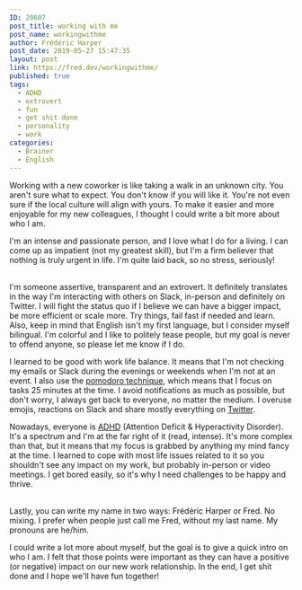 ```yaml
---
ID: 20607
post_title: working with me
post_name: workingwithme
author: Frédéric Harper
post_date: 2019-05-27 15:47:35
layout: post
link: https://fred.dev/workingwithme/
published: true
tags:
  - ADHD
  - extrovert
  - fun
  - get shit done
  - personality
  - work
categories:
  - Brainer
  - English
---
```

<p>Working with a new coworker is like taking a walk in an unknown city. You aren't sure what to expect. You don't know if you will like it. You're not even sure if the local culture will align with yours. To make it easier and more enjoyable for my new colleagues, I thought I could write a bit more about who I am.</p>
<p>I'm an intense and passionate person, and I love what I do for a living. I can come up as impatient (not my greatest skill), but I'm a firm believer that nothing is truly urgent in life. I'm quite laid back, so no stress, seriously!</p>
<p><br />I'm someone assertive, transparent and an extrovert. It definitely translates in the way I'm interacting with others on Slack, in-person and definitely on Twitter. I will fight the status quo if I believe we can have a bigger impact, be more efficient or scale more. Try things, fail fast if needed and learn. Also, keep in mind that English isn't my first language, but I consider myself bilingual. I'm colorful and I like to politely tease people, but my goal is never to offend anyone, so please let me know if I do.</p>
<p>I learned to be good with work life balance. It means that I'm not checking my emails or Slack during the evenings or weekends when I'm not at an event. I also use the <a href="https://francescocirillo.com/pages/pomodoro-technique">pomodoro technique</a>, which means that I focus on tasks 25 minutes at the time. I avoid notifications as much as possible, but don't worry, I always get back to everyone, no matter the medium. I overuse emojis, reactions on Slack and share mostly everything on <a href="https://twitter.com/fharper">Twitter</a>.</p>
<p>Nowadays, everyone is <a href="https://en.wikipedia.org/wiki/Attention_deficit_hyperactivity_disorder">ADHD</a> (Attention Deficit &amp; Hyperactivity Disorder). It's a spectrum and I'm at the far right of it (read, intense). It's more complex than that, but it means that my focus is grabbed by anything my mind fancy at the time. I learned to cope with most life issues related to it so you shouldn't see any impact on my work, but probably in-person or video meetings. I get bored easily, so it's why I need challenges to be happy and thrive.</p>
<p><br />Lastly, you can write my name in two ways: Frédéric Harper or Fred. No mixing. I prefer when people just call me Fred, without my last name. My pronouns are he/him.</p>
<p>I could write a lot more about myself, but the goal is to give a quick intro on who I am. I felt that those points were important as they can have a positive (or negative) impact on our new work relationship. In the end, I get shit done and I hope we'll have fun together!</p>
